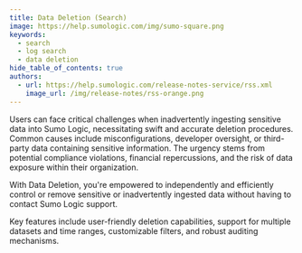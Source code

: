 ```yaml
---
title: Data Deletion (Search)
image: https://help.sumologic.com/img/sumo-square.png
keywords:
  - search
  - log search
  - data deletion
hide_table_of_contents: true
authors:
  - url: https://help.sumologic.com/release-notes-service/rss.xml
    image_url: /img/release-notes/rss-orange.png
---
```


Users can face critical challenges when inadvertently ingesting sensitive data into Sumo Logic, necessitating swift and accurate deletion procedures. Common causes include misconfigurations, developer oversight, or third-party data containing sensitive information. The urgency stems from potential compliance violations, financial repercussions, and the risk of data exposure within their organization.

With Data Deletion, you're empowered to independently and efficiently control or remove sensitive or inadvertently ingested data without having to contact Sumo Logic support.

Key features include user-friendly deletion capabilities, support for multiple datasets and time ranges, customizable filters, and robust auditing mechanisms.
